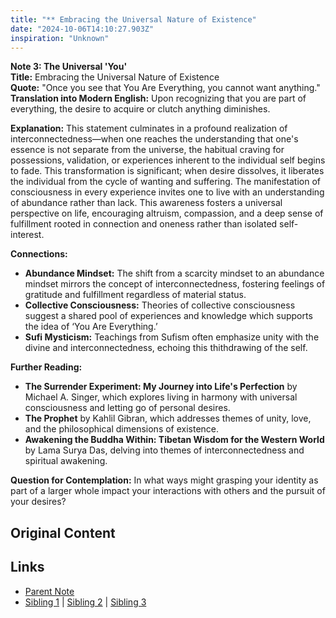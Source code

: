 ```yaml
---
title: "** Embracing the Universal Nature of Existence"
date: "2024-10-06T14:10:27.903Z"
inspiration: "Unknown"
---
```


  
**Note 3: The Universal 'You'**  
**Title:** Embracing the Universal Nature of Existence  
**Quote:** "Once you see that You Are Everything, you cannot want anything."  
**Translation into Modern English:** Upon recognizing that you are part of everything, the desire to acquire or clutch anything diminishes.  

**Explanation:** This statement culminates in a profound realization of interconnectedness—when one reaches the understanding that one's essence is not separate from the universe, the habitual craving for possessions, validation, or experiences inherent to the individual self begins to fade. This transformation is significant; when desire dissolves, it liberates the individual from the cycle of wanting and suffering. The manifestation of consciousness in every experience invites one to live with an understanding of abundance rather than lack. This awareness fosters a universal perspective on life, encouraging altruism, compassion, and a deep sense of fulfillment rooted in connection and oneness rather than isolated self-interest.  

**Connections:**  
- **Abundance Mindset:** The shift from a scarcity mindset to an abundance mindset mirrors the concept of interconnectedness, fostering feelings of gratitude and fulfillment regardless of material status.  
- **Collective Consciousness:** Theories of collective consciousness suggest a shared pool of experiences and knowledge which supports the idea of ‘You Are Everything.’  
- **Sufi Mysticism:** Teachings from Sufism often emphasize unity with the divine and interconnectedness, echoing this thithdrawing of the self.  

**Further Reading:**  
- **The Surrender Experiment: My Journey into Life's Perfection** by Michael A. Singer, which explores living in harmony with universal consciousness and letting go of personal desires.  
- **The Prophet** by Kahlil Gibran, which addresses themes of unity, love, and the philosophical dimensions of existence.  
- **Awakening the Buddha Within: Tibetan Wisdom for the Western World** by Lama Surya Das, delving into themes of interconnectedness and spiritual awakening.  

**Question for Contemplation:** In what ways might grasping your identity as part of a larger whole impact your interactions with others and the pursuit of your desires?  


## Original Content



## Links

- [Parent Note](/parent-note.md)
- [Sibling 1](/zettel1.md) | [Sibling 2](/zettel2.md) | [Sibling 3](/zettel3.md)
